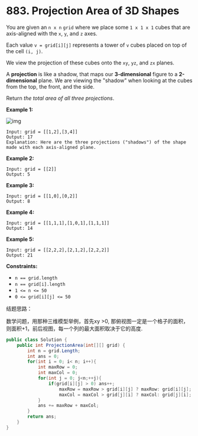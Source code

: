 # 883. Projection Area of 3D Shapes

You are given an `n x n` `grid` where we place some `1 x 1 x 1` cubes that are axis-aligned with the `x`, `y`, and `z` axes.

Each value `v = grid[i][j]` represents a tower of `v` cubes placed on top of the cell `(i, j)`.

We view the projection of these cubes onto the `xy`, `yz`, and `zx` planes.

A **projection** is like a shadow, that maps our **3-dimensional** figure to a **2-dimensional** plane. We are viewing the "shadow" when looking at the cubes from the top, the front, and the side.

Return *the total area of all three projections*.

 

**Example 1:**

![img](https://s3-lc-upload.s3.amazonaws.com/uploads/2018/08/02/shadow.png)

```
Input: grid = [[1,2],[3,4]]
Output: 17
Explanation: Here are the three projections ("shadows") of the shape made with each axis-aligned plane.
```

**Example 2:**

```
Input: grid = [[2]]
Output: 5
```

**Example 3:**

```
Input: grid = [[1,0],[0,2]]
Output: 8
```

**Example 4:**

```
Input: grid = [[1,1,1],[1,0,1],[1,1,1]]
Output: 14
```

**Example 5:**

```
Input: grid = [[2,2,2],[2,1,2],[2,2,2]]
Output: 21
```

 

**Constraints:**

- `n == grid.length`
- `n == grid[i].length`
- `1 <= n <= 50`
- `0 <= grid[i][j] <= 50`



结题思路：

数学问题，用那种三维模型举例，首先xy >0, 那俯视图一定是一个格子的面积，则面积+1，前后视图，每一个列的最大面积取决于它的高度.

```C#
public class Solution {
    public int ProjectionArea(int[][] grid) {
        int n = grid.Length;
        int ans = 0;
        for(int i = 0; i< n; i++){
            int maxRow = 0;
            int maxCol = 0;
            for(int j = 0; j<n;++j){
                if(grid[i][j] > 0) ans++;
                    maxRow = maxRow > grid[i][j] ? maxRow: grid[i][j];
                    maxCol = maxCol > grid[j][i] ? maxCol: grid[j][i];
            }
            ans += maxRow + maxCol;
        }
        return ans;
    }
}
```

